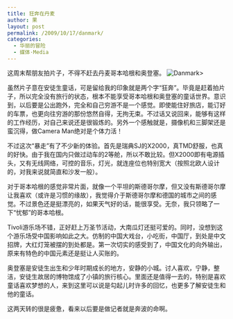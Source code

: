 ```yaml
---
title: 狂奔在丹麦
author: 果
layout: post
permalink: /2009/10/17/danmark/
categories:
  - 华丽的冒险
  - 媒体·Media
---
```

这周末帮朋友拍片子，不得不赶去丹麦哥本哈根和奥登塞。
![Danmark>](http://lh6.ggpht.com/_8QVjn5bCEU4/StnqRzMhR6I/AAAAAAAAa2A/bJpBRyNu8x0/s400/DSC_0584.jpg)

虽然片子意在安徒生童话，可是留给我的印象就是两个字“狂奔”。毕竟是赶着拍片子，所以完全没有旅行的状态，根本不能享受哥本哈根和奥登塞的童话世界。意识到，以后要是公出跑外，完全和自己穷游不是一个感觉。即使能住好旅店，能订好的车票，也更向往穷游的那份悠然自得，无拘无束。不过话又说回来，能够有这样的工作经历，对自己来说还是很锻炼的。另外一个感触就是，摄像机和三脚架还是蛮沉得，做Camera Man绝对是个体力活！

不过这次“暴走”有了不少新的体验。首先是瑞典SJ的X2000，真TMD舒服，也真的好快。由于我在国内只做过动车的2等舱，所以不敢比较。但X2000即有电源插头，又有无线网络，可控的音乐，灯光，就连座位也特别宽大（按照北欧人设计的，对我来说就简直和沙发一般）。

对于哥本哈根的感觉非常片面，就像一个平坦的斯德哥尔摩，但又没有斯德哥尔摩让我喜欢（或许是习惯的缘故），我觉得介于斯德哥尔摩和德国的城市之间的感觉。不过景色还是挺漂亮的，如果天气好的话，能很享受。无奈，我只领略了一下“忧郁”的哥本哈根。

Tivoli游乐场不错，正好赶上万圣节活动，大南瓜灯还挺可爱的。同时，没想到这个游乐场受中国影响如此之大。仿制的中国大戏台，小吃街，中国厅，到处是中文招牌，大红灯笼被摆的到处都是。第一次切实的感受到了，中国文化的向外输出，原来有特色的中国元素还是挺让人买账的。

奥登塞是安徒生出生和少年时期成长的地方，安静的小城。讨人喜欢，宁静，整洁，安徒生故居的博物馆成了小镇的旅行核心。里面还是值得一去的，特别是喜欢童话喜欢梦想的人，来到这里可以说是勾起儿时许多的回忆，也更多了解安徒生和他的童话。

这两天转的很是疲惫，看来以后要是做记者就是奔波的命啊。

